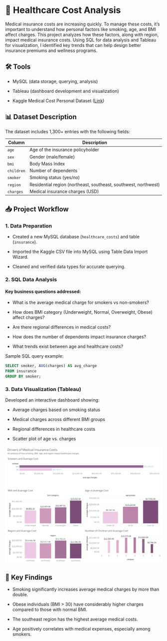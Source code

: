 # 🏥 Healthcare Cost Analysis
Medical insurance costs are increasing quickly. To manage these costs, it’s important to understand how personal factors like smoking, age, and BMI affect charges. This project analyzes how these factors, along with region, impact medical insurance costs.
Using SQL for data analysis and Tableau for visualization, I identified key trends that can help design better insurance premiums and wellness programs.

## 🛠️ Tools
- MySQL (data storage, querying, analysis)

- Tableau (dashboard development and visualization)

- Kaggle Medical Cost Personal Dataset ([Link](https://www.kaggle.com/datasets/prasad22/healthcare-dataset))

## 📊 Dataset Description
The dataset includes 1,300+ entries with the following fields:


| Column	| Description |
| --- | --- |
| `age`	| Age of the insurance policyholder |
| `sex`	| Gender (male/female) |
| `bmi`	| Body Mass Index |
| `children` |	Number of dependents |
| `smoker`	| Smoking status (yes/no) |
| `region`	| Residential region (northeast, southeast, southwest, northwest)|
|`charges`|	Medical insurance charges (USD) |

## 📥 Project Workflow
### 1. Data Preparation
- Created a new MySQL database (`healthcare_costs`) and table (`insurance`).

- Imported the Kaggle CSV file into MySQL using Table Data Import Wizard.

- Cleaned and verified data types for accurate querying.

### 2. SQL Data Analysis
#### Key business questions addressed:

- What is the average medical charge for smokers vs non-smokers?

- How does BMI category (Underweight, Normal, Overweight, Obese) affect charges?

- Are there regional differences in medical costs?

- How does the number of dependents impact insurance charges?

- What trends exist between age and healthcare costs?

Sample SQL query example:
```sql
SELECT smoker, AVG(charges) AS avg_charge
FROM insurance
GROUP BY smoker;
```
### 3. Data Visualization (Tableau)
Developed an interactive dashboard showing:
- Average charges based on smoking status

- Medical charges across different BMI groups

- Regional differences in healthcare costs

- Scatter plot of age vs. charges

![](healthcare_cost_dashboard)


## 🔑 Key Findings
- Smoking significantly increases average medical charges by more than double.

- Obese individuals (BMI > 30) have considerably higher charges compared to those with normal BMI.

- The southeast region has the highest average medical costs.

- Age positively correlates with medical expenses, especially among smokers.
